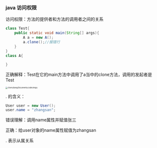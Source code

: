 ### java 访问权限

访问权限：方法的提供者和方法的调用者之间的关系

```java
class Test{
    public static void main(String[] args){
        A a = new A();
        a.clone();//报错行
    }
}
class A{
    
}
```

正确解释：Test在它的main方法中调用了a当中的clone方法，调用的发起者是Test

<img src="/Users/bang/Documents/coder/imgs/java_quanxian.png?" alt="/Users/bang/Documents/coder/imgs/" style="zoom:40%;" />

. 的含义：

```java
User user = new User();
user.name = "zhangsan";
```

错误理解：调用name属性并赋值张三

正确：给user对象的name属性赋值为zhangsan

. 表示从属关系
